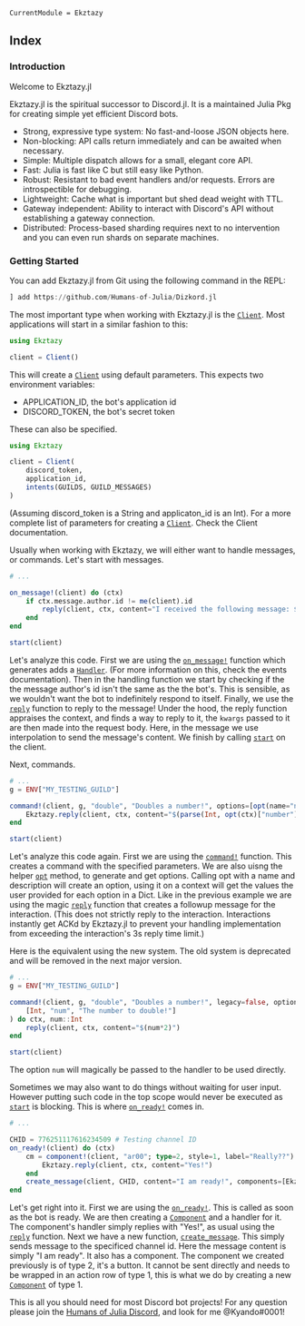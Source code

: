 ```@meta
CurrentModule = Ekztazy
```
## Index

### Introduction
Welcome to Ekztazy.jl

Ekztazy.jl is the spiritual successor to Discord.jl. It is a maintained Julia Pkg for creating simple yet efficient Discord bots.

- Strong, expressive type system: No fast-and-loose JSON objects here.
- Non-blocking: API calls return immediately and can be awaited when necessary.
- Simple: Multiple dispatch allows for a small, elegant core API.
- Fast: Julia is fast like C but still easy like Python.
- Robust: Resistant to bad event handlers and/or requests. Errors are introspectible for debugging.
- Lightweight: Cache what is important but shed dead weight with TTL.
- Gateway independent: Ability to interact with Discord's API without establishing a gateway connection.
- Distributed: Process-based sharding requires next to no intervention and you can even run shards on separate machines.

### Getting Started
You can add Ekztazy.jl from Git using the following command in the REPL:
```julia
] add https://github.com/Humans-of-Julia/Dizkord.jl
```
The most important type when working with Ekztazy.jl is the [`Client`](@ref). 
Most applications will start in a similar fashion to this:
```julia
using Ekztazy

client = Client()
```
This will create a [`Client`](@ref) using default parameters. This expects two environment variables:
- APPLICATION_ID, the bot's application id
- DISCORD_TOKEN, the bot's secret token

These can also be specified.
```julia
using Ekztazy

client = Client(
    discord_token,
    application_id,
    intents(GUILDS, GUILD_MESSAGES)
)
``` 
(Assuming discord\_token is a String and applicaton\_id is an Int).
For a more complete list of parameters for creating a [`Client`](@ref). Check the Client documentation.

Usually when working with Ekztazy, we will either want to handle messages, or commands. Let's start with messages.

```julia 
# ... 

on_message!(client) do (ctx) 
    if ctx.message.author.id != me(client).id
        reply(client, ctx, content="I received the following message: $(ctx.message.content).")
    end
end

start(client)
```
Let's analyze this code. First we are using the [`on_message!`](@ref) function which generates adds a [`Handler`](@ref). (For more information on this, check the events documentation). Then in the handling function we start by checking if the the message author's id isn't the same as the the bot's. This is sensible, as we wouldn't want the bot to indefinitely respond to itself. Finally, we use the [`reply`](@ref) function to reply to the message! Under the hood, the reply function appraises the context, and finds a way to reply to it, the `kwargs` passed to it are then made into the request body. Here, in the message we use interpolation to send the message's content. We finish by calling [`start`](@ref) on the client.


Next, commands.
```julia
# ...
g = ENV["MY_TESTING_GUILD"]

command!(client, g, "double", "Doubles a number!", options=[opt(name="number", description="The number to double!")]) do (ctx) 
    Ekztazy.reply(client, ctx, content="$(parse(Int, opt(ctx)["number"])*2)")
end

start(client)
```
Let's analyze this code again. First we are using the [`command!`](@ref) function. This creates a command with the specified parameters. We are also uisng the helper [`opt`](@ref) method, to generate and get options. Calling opt with a name and description will create an option, using it on a context will get the values the user provided for each option in a Dict. Like in the previous example we are using the magic [`reply`](@ref) function that creates a followup message for the interaction. (This does not strictly reply to the interaction. Interactions instantly get ACKd by Ekztazy.jl to prevent your handling implementation from exceeding the interaction's 3s reply time limit.)

Here is the equivalent using the new system. The old system is deprecated and will be removed in the next major version.
```julia
# ...
g = ENV["MY_TESTING_GUILD"]

command!(client, g, "double", "Doubles a number!", legacy=false, options=Options(
    [Int, "num", "The number to double!"]
) do ctx, num::Int
    reply(client, ctx, content="$(num*2)")
end

start(client)
```
The option `num` will magically be passed to the handler to be used directly.

Sometimes we may also want to do things without waiting for user input. However putting such code in the top scope would never be executed as [`start`](@ref) is blocking. This is where [`on_ready!`](@ref) comes in.

```julia
# ...

CHID = 776251117616234509 # Testing channel ID
on_ready!(client) do (ctx)
    cm = component!(client, "ar00"; type=2, style=1, label="Really??") do (ctx)
        Ekztazy.reply(client, ctx, content="Yes!")
    end
    create_message(client, CHID, content="I am ready!", components=[Ekztazy.Component(type=1, components=[cm])])
end
```
Let's get right into it. First we are using the [`on_ready!`](@ref). This is called as soon as the bot is ready. We are then creating a [`Component`](@ref) and a handler for it.
The component's handler simply replies with "Yes!", as usual using the [`reply`](@ref) function. Next we have a new function, [`create_message`](@ref). This simply sends message to the specificed channel id. Here the message content is simply "I am ready". It also has a component. The component we created previously is of type 2, it's a button. It cannot be sent directly and needs to be wrapped in an action row of type 1, this is what we do by creating a new [`Component`](@ref) of type 1.


This is all you should need for most Discord bot projects! For any question please join the [Humans of Julia Discord](https://discord.gg/C5h9D4j), and look for me @Kyando#0001!


```@index
```